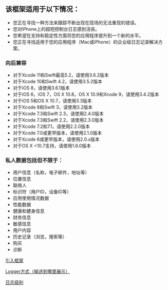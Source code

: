 ## **该框架适用于以下情况：**

- 您正在寻找一种方法来跟踪不断出现在现场的无法重现的错误。
- 您对iPhone上的超短控制台日志感到沮丧。
- 您希望在支持和稳定性方面将您的应用程序提升到一个新的水平。
- 您正在寻找适用于您的应用程序（Mac或iPhone）的企业级日志记录解决方案。

### **向后兼容**

- 对于Xcode 11和Swift最高5.2，请使用3.6.2版本
- 对于Xcode 10和Swift 4.2，请使用3.5.2版本
- 对于iOS 8，请使用3.6.1版本
- 对于iOS 6，iOS 7，OS X 10.8，OS X 10.9和Xcode 9，请使用3.4.2版本
- 对于iOS 5和OS X 10.7，请使用3.3版本
- 对于Xcode 8和Swift 3，请使用3.2版本
- 对于Xcode 7.3和Swift 2.3，请使用2.4.0版本
- 对于Xcode 7.3和Swift 2.2，请使用2.3.0版本
- 对于Xcode 7.2和7.1，请使用2.2.0版本
- 对于Xcode 7.0或更早版本，请使用2.1.0版本
- 对于Xcode 6或更早版本，请使用2.0.x版本
- 对于OS X <10.7支持，请使用1.6.0版本

### 私人数据包括但不限于：

- 用户信息（名称，电子邮件，地址等）
- 位置信息
- 联络人
- 标识符（用户ID，设备ID等）
- 应用使用情况数据
- 性能数据
- 健康和健身信息
- 财务信息
- 敏感信息
- 用户内容
- 历史记录（浏览，搜索等）
- 购买
- 诊断

[引入框架](https://www.notion.so/996c5b623fb046be81c99d0a6889bbf2)

[Logger方式（输送到哪里展示）](https://www.notion.so/Logger-b28296407bb44eee85ae3bec67d116fa)

[日志级别](https://www.notion.so/7ab130306015414ca086327ed41ea6eb)